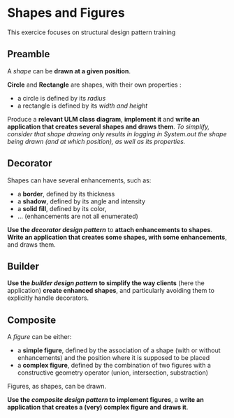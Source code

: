 # Shapes and Figures

This exercice focuses on structural design pattern training

## Preamble

A *shape* can be **drawn at a given position**.

**Circle** and **Rectangle** are shapes, with their own properties :

- a circle is defined by its *radius*
- a rectangle is defined by its *width and height*

Produce a **relevant ULM class diagram**, **implement it** and **write an application that creates several shapes and draws them**. 
*To simplify, consider that shape drawing only results in logging in System.out the shape being drawn (and at which position), as well as its properties.*

## Decorator

Shapes can have several enhancements, such as:

- a **border**, defined by its thickness
- a **shadow**, defined by its angle and intensity
- a **solid fill**, defined by its color,
- ... (enhancements are not all enumerated)

**Use the *decorator design pattern*** to **attach enhancements to shapes**.
**Write an application that creates some shapes, with some enhancements**, and draws them.

## Builder 

**Use the *builder design pattern* to simplify the way clients** (here the application) **create enhanced shapes**, and particularly avoiding them to explicitly handle decorators.

## Composite

A *figure* can be either:

- a **simple figure**, defined by the association of a shape (with or without enhancements) and the position where it is supposed to be placed
- a **complex figure**, defined by the combination of two figures with a constructive geometry operator (union, intersection, substraction)

Figures, as shapes, can be drawn.

**Use the *composite design pattern* to implement figures**, a **write an application that creates a (very) complex figure and draws it**. 

 